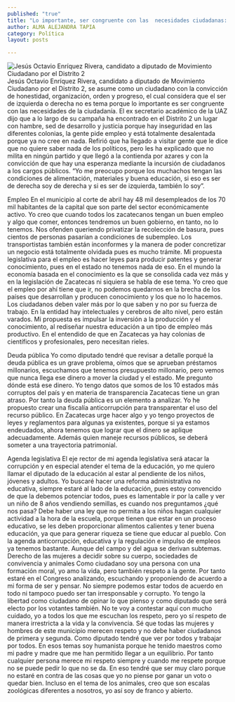 ```yaml
---
published: "true"
title: "Lo importante, ser congruente con las  necesidades ciudadanas: Jesús Enríquez"
author: ALMA ALEJANDRA TAPIA
category: Política
layout: posts

---
```


![Jesús Octavio Enríquez Rivera, candidato a diputado de Movimiento Ciudadano por el Distrito 2 ](http://i.imgur.com/cmGQv8Am.jpg)
Jesús Octavio Enríquez Rivera, candidato a diputado de Movimiento Ciudadano por el Distrito 2, se asume como un ciudadano con la convicción de honestidad, organización, orden y progreso, el cual considera que el ser de izquierda o derecha no es tema porque lo importante es ser congruente con las necesidades de la ciudadanía.
El ex secretario académico de la UAZ dijo que a lo largo de su campaña ha encontrado en el Distrito 2 un lugar con hambre, sed de desarrollo y justicia porque hay inseguridad en las diferentes colonias, la gente pide empleo y está totalmente desalentada porque ya no cree en nada.
Refirió que ha llegado a visitar gente que le dice que no quiere saber nada de los políticos, pero les ha explicado que no milita en ningún partido y que llegó a la contienda por azares y con la convicción de que hay una esperanza mediante la incursión de ciudadanos a los cargos públicos.
“Yo me preocupo porque los muchachos tengan las condiciones de alimentación, materiales y buena educación, si eso es ser de derecha soy de derecha y si es ser de izquierda, también lo soy”.

Empleo 
En el municipio al corte de abril hay 48 mil desempleados de los 70 mil habitantes de la capital que son parte del sector económicamente activo. Yo creo que cuando todos los zacatecanos tengan un buen empleo y algo que comer, entonces tendremos un buen gobierno, en tanto, no lo tenemos.
Nos ofenden queriendo privatizar la recolección de basura, pues cientos de personas pasarían a condiciones de subempleo. Los transportistas también están inconformes y la manera de poder concretizar un negocio está totalmente olvidada pues es mucho trámite.
Mi propuesta legislativa para el empleo es hacer leyes para producir patentes y generar conocimiento, pues en el estado no tenemos nada de eso. En el mundo la economía basada en el conocimiento es la que se consolida cada vez más y en la legislación de Zacatecas ni siquiera se habla de ese tema.
Yo creo que el empleo por ahí tiene que ir, no podemos quedarnos en la brecha de los países que desarrollan y producen conocimiento y los que no lo hacemos. Los ciudadanos deben valer más por lo que saben y no por su fuerza de trabajo. En la entidad hay intelectuales y cerebros de alto nivel, pero están varados.
Mi propuesta es impulsar la inversión a la producción y el conocimiento, al rediseñar nuestra educación a un tipo de empleo más productivo. En el entendido de que en Zacatecas ya hay colonias de científicos y profesionales, pero necesitan rieles.

Deuda pública 
Yo como diputado tendré que revisar a detalle porqué la deuda pública es un grave problema, oímos que se aprueban préstamos millonarios, escuchamos que tenemos presupuesto millonario, pero vemos que nunca llega ese dinero a mover la ciudad y el estado.
Me pregunto dónde está ese dinero. Yo tengo datos que somos de los 10 estados más corruptos del país y en materia de transparencia Zacatecas tiene un gran atraso. Por tanto la deuda pública es un elemento a analizar.
Yo he propuesto crear una fiscalía anticorrupción para transparentar el uso del recurso público. En Zacatecas urge hacer algo y yo tengo proyectos de leyes y reglamentos para algunas ya existentes, porque si ya estamos endeudados, ahora tenemos que lograr que el dinero se aplique adecuadamente. Además quien maneje recursos públicos, se deberá someter a una trayectoria patrimonial.

Agenda legislativa
El eje rector de mi agenda legislativa será atacar la corrupción y en especial atender el tema de la educación, yo me quiero llamar el diputado de la educación al estar al pendiente de los niños, jóvenes y adultos.
Yo buscaré hacer una reforma administrativa no educativa, siempre estaré al lado de la educación, pues estoy convencido de que la debemos potenciar todos, pues es lamentable ir por la calle y ver un niño de 8 años vendiendo semillas, es cuando nos preguntamos ¿qué nos pasa? 
Debe haber una ley que no permita a los niños hagan cualquier actividad a la hora de la escuela, porque tienen que estar en un proceso educativo, se les deben proporcionar alimentos calientes y tener buena educación, ya que para generar riqueza se tiene que educar al pueblo.
Con la agenda anticorrupción, educativa y la regulación e impulso de empleos ya tenemos bastante. Aunque del campo y del agua se derivan subtemas. 
Derecho de las mujeres a decidir
sobre su cuerpo, sociedades
de convivencia y animales 
Como ciudadano soy una persona con una formación moral, yo amo la vida, pero también respeto a la gente.
Por tanto estaré en el Congreso analizando, escuchando y proponiendo de acuerdo a mi forma de ser y pensar. No siempre podemos estar todos de acuerdo en todo ni tampoco puedo ser tan irresponsable y corrupto. 
Yo tengo la libertad como ciudadano de opinar lo que pienso y como diputado que será electo por los votantes también. No te voy a contestar aquí con mucho cuidado, yo a todos los que me escuchan los respeto, pero yo sí respeto de manera irrestricta a la vida y la convivencia.
Sé que todas las mujeres y hombres de este municipio merecen respeto y no debe haber ciudadanos de primera y segunda. Como diputado tendré que ver por todos y trabajar por todos. En esos temas soy humanista porque he tenido maestros como mi padre y madre que me han permitido llegar a un equilibrio. 
Por tanto cualquier persona merece mi respeto siempre y cuando me respete porque no se puede pedir lo que no se da. En eso tendré que ser muy claro porque no estaré en contra de las cosas que yo no piense por ganar un voto o quedar bien.
Incluso en el tema de los animales, creo que son escalas zoológicas diferentes a nosotros, yo así soy de franco y abierto.
